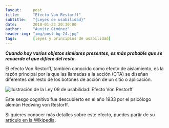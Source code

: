 ```yaml
---
layout:     post
title:      "Efecto Von Restorff"
subtitle:   "{Leyes de usabilidad}"
date:       2018-01-23 20:30:00
author:     "Aunitz Giménez"
header-img: "img/post-bg-24.jpg"
tags:       [leyes y principios de usabilidad]
---
```


<p><em><strong>Cuando hay varios objetos similares presentes, es más probable que se recuerde el que difiere del resto.</strong></em></p>

<p>El efecto Von Restorff, también conocido como efecto de aislamiento, es la razón principal por la que las llamadas a la acción (CTA) se diseñan diferentes del resto de los botones de acción de un sitio o aplicación.</p>

<p><img src="{{ site.baseurl }}/img/ley-09-efecto-von-restorff.png" alt="Ilustración de la Ley 09 de usabilidad: Efecto Von Restorff"></p>

<p>Este sesgo cognitivo fue descubierto en el año 1933 por el psicólogo alemán Hedwing von Restorff.</p>

<p>Si quieres conocer más detalles sobre este efecto, puedes partir de su <a href="https://en.wikipedia.org/wiki/Von_Restorff_effect" target="_blank" rel="noopener">artículo en la Wikipedia</a>.</p>